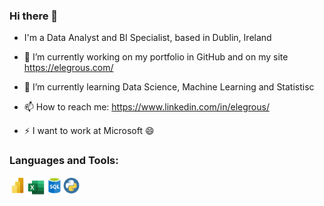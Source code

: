 ### Hi there 👋

<!--
**Elegrous/Elegrous** is a ✨ _special_ ✨ repository because its `README.md` (this file) appears on your GitHub profile.

Here are some ideas to get you started:

- 🔭 I’m currently working on ...
- 🌱 I’m currently learning ...
- 👯 I’m looking to collaborate on ...
- 🤔 I’m looking for help with ...
- 💬 Ask me about ...
- 📫 How to reach me: ...
- 😄 Pronouns: ...
- ⚡ Fun fact: ...
-->

- I'm a Data Analyst and BI Specialist, based in Dublin, Ireland

- 🔭 I’m currently working on my portfolio in GitHub and on my site https://elegrous.com/
- 🌱 I’m currently learning Data Science, Machine Learning and Statistisc
- 📫 How to reach me: https://www.linkedin.com/in/elegrous/
- ⚡ I want to work at Microsoft 😄

### Languages and Tools:
[<img align="left" alt="Power BI" width="26px" src="images/Power-Bi.png" />](https://powerbi.microsoft.com/)
[<img align="left" alt="Excel" width="33px" src="images/excel.png" />](https://www.microsoft.com/en-ie/microsoft-365/excel)
[<img align="left" alt="SQL" width="26px" src="images/SQL.png" />](https://azure.microsoft.com/en-us/products/azure-sql/database/#overview)
[<img align="left" alt="Python" width="28px" src="images/python.png" />](https://www.python.org/)

